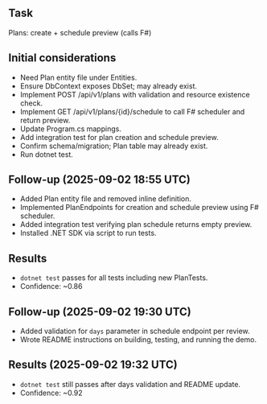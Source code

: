 ## Task
Plans: create + schedule preview (calls F#)

## Initial considerations
* Need Plan entity file under Entities.
* Ensure DbContext exposes DbSet<Plan>; may already exist.
* Implement POST /api/v1/plans with validation and resource existence check.
* Implement GET /api/v1/plans/{id}/schedule to call F# scheduler and return preview.
* Update Program.cs mappings.
* Add integration test for plan creation and schedule preview.
* Confirm schema/migration; Plan table may already exist.
* Run dotnet test.

## Follow-up (2025-09-02 18:55 UTC)
* Added Plan entity file and removed inline definition.
* Implemented PlanEndpoints for creation and schedule preview using F# scheduler.
* Added integration test verifying plan schedule returns empty preview.
* Installed .NET SDK via script to run tests.

## Results
* `dotnet test` passes for all tests including new PlanTests.
* Confidence: ~0.86
## Follow-up (2025-09-02 19:30 UTC)
* Added validation for `days` parameter in schedule endpoint per review.
* Wrote README instructions on building, testing, and running the demo.
## Results (2025-09-02 19:32 UTC)
* `dotnet test` still passes after days validation and README update.
* Confidence: ~0.92

